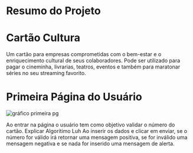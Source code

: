 # Resumo do Projeto


# Cartão Cultura
Um cartão para empresas comprometidas com o bem-estar e o enriquecimento cultural de seus colaboradores.
Pode ser utilizado para pagar o cineminha, livrarias, teatros, eventos e também para maratonar séries no seu streaming favorito.

#  Primeira Página do Usuário
![gráfico primeira pg](https://media.giphy.com/media/ewFGwVhoSgrMjtnZwR/giphy.gif)

Ao entrar na página o usuário tem como objetivo validar o número do cartão.
Explicar Algoritimo Luh
Ao inserir os dados e clicar em enviar, se o número for válido irá retornar uma mensagem positiva, se for inválido uma mensagem negativa e se nada for inserido uma mensagem de alerta.